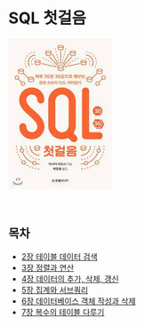 # SQL 첫걸음

![img.png](../../img/sql첫걸음.png)

<br/>

## 목차

- [2장 테이블 데이터 검색](2장.md)
- [3장 정렬과 연산](3강.md)
- [4장 데이터의 추가, 삭제, 갱신]()
- [5장 집계와 서브쿼리]()
- [6장 데이터베이스 객체 작성과 삭제]()
- [7장 복수의 테이블 다루기]()